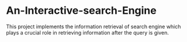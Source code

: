 # An-Interactive-search-Engine
This project implements the information retrieval of search engine which plays a crucial role in retrieving information after the query is given.

